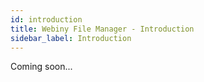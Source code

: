```yaml
---
id: introduction
title: Webiny File Manager - Introduction
sidebar_label: Introduction
---
```


Coming soon...
